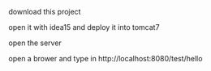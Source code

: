 download this project

open it with idea15 and deploy it into tomcat7

open the server

open a brower and type in http://localhost:8080/test/hello 
